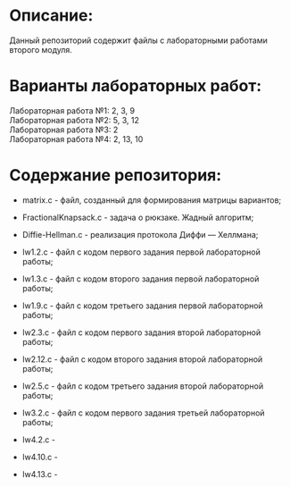 # Описание:
Данный репозиторий содержит файлы с лабораторными работами второго модуля.

# Варианты лабораторных работ:
Лабораторная работа №1: 2, 3, 9  
Лабораторная работа №2: 5, 3, 12  
Лабораторная работа №3: 2  
Лабораторная работа №4: 2, 13, 10  

# Содержание репозитория:
- matrix.c - файл, созданный для формирования матрицы вариантов;  
- FractionalKnapsack.c - задача о рюкзаке. Жадный алгоритм;  
- Diffie-Hellman.c - реализация протокола Диффи — Хеллмана;
    
- lw1.2.c - файл с кодом первого задания первой лабораторной работы;
- lw1.3.c - файл с кодом второго задания первой лабораторной работы;
- lw1.9.c - файл с кодом третьего задания первой лабораторной работы;  
  
- lw2.3.c -  файл с кодом первого задания второй лабораторной работы;
- lw2.12.c -  файл с кодом второго задания второй лабораторной работы;
- lw2.5.c - файл с кодом третьего задания второй лабораторной работы;
  
- lw3.2.c -  файл с кодом первого задания третьей лабораторной работы;  
  
- lw4.2.c -  
- lw4.10.c -  
- lw4.13.c -  